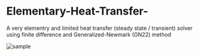 # Elementary-Heat-Transfer-
A very elementry and limited heat transfer (steady state / transient) solver using finite difference and Generalized-Newmark (GN22) method

![sample](/images/example.jpg)
